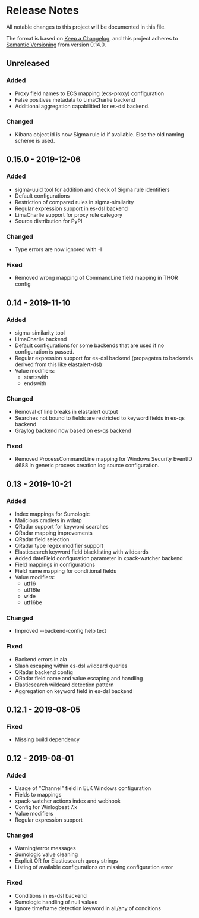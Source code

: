 # Release Notes

All notable changes to this project will be documented in this file.

The format is based on [Keep a Changelog](https://keepachangelog.com/en/1.0.0/),
and this project adheres to [Semantic Versioning](https://semver.org/spec/v2.0.0.html)
from version 0.14.0.

## Unreleased

### Added

* Proxy field names to ECS mapping (ecs-proxy) configuration
* False positives metadata to LimaCharlie backend
* Additional aggregation capabilitied for es-dsl backend.

### Changed

* Kibana object id is now Sigma rule id if available. Else
  the old naming scheme is used.

## 0.15.0 - 2019-12-06

### Added

* sigma-uuid tool for addition and check of Sigma rule identifiers
* Default configurations
* Restriction of compared rules in sigma-similarity
* Regular expression support in es-dsl backend
* LimaCharlie support for proxy rule category
* Source distribution for PyPI

### Changed

* Type errors are now ignored with -I

### Fixed

* Removed wrong mapping of CommandLine field mapping in THOR config

## 0.14 - 2019-11-10

### Added

* sigma-similarity tool
* LimaCharlie backend
* Default configurations for some backends that are used if no configuration is passed.
* Regular expression support for es-dsl backend (propagates to backends derived from this like elastalert-dsl)
* Value modifiers:
    * startswith
    * endswith

### Changed

* Removal of line breaks in elastalert output
* Searches not bound to fields are restricted to keyword fields in es-qs backend
* Graylog backend now based on es-qs backend

### Fixed

* Removed ProcessCommandLine mapping for Windows Security EventID 4688 in generic
  process creation log source configuration.

## 0.13 - 2019-10-21

### Added

* Index mappings for Sumologic
* Malicious cmdlets in wdatp
* QRadar support for keyword searches
* QRadar mapping improvements
* QRadar field selection
* QRadar type regex modifier support
* Elasticsearch keyword field blacklisting with wildcards
* Added dateField configuration parameter in xpack-watcher backend
* Field mappings in configurations
* Field name mapping for conditional fields
* Value modifiers:
    * utf16
    * utf16le
    * wide
    * utf16be

### Changed

* Improved --backend-config help text

### Fixed

* Backend errors in ala
* Slash escaping within es-dsl wildcard queries
* QRadar backend config
* QRadar field name and value escaping and handling
* Elasticsearch wildcard detection pattern
* Aggregation on keyword field in es-dsl backend

## 0.12.1 - 2019-08-05

### Fixed

* Missing build dependency

## 0.12 - 2019-08-01

### Added

* Usage of "Channel" field in ELK Windows configuration
* Fields to mappings
* xpack-watcher actions index and webhook
* Config for Winlogbeat 7.x
* Value modifiers
* Regular expression support

### Changed

* Warning/error messages
* Sumologic value cleaning
* Explicit OR for Elasticsearch query strings
* Listing of available configurations on missing configuration error

### Fixed

* Conditions in es-dsl backend
* Sumologic handling of null values
* Ignore timeframe detection keyword in all/any of conditions